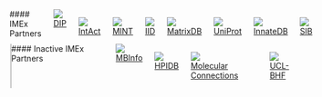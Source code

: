 <div class="row padding-top-xlarge">
<div class="columns medium-9" markdown="1">
#### IMEx Partners
<div class="columns medium-up-6 no-underline text-center small">
<a href="http://dip.doe-mbi.ucla.edu/" class="column padding-bottom-large"><img src="{{ site.baseurl }}/static/logos/imex_dip_s.png" /><br/>
DIP</a>

<a href="http://www.ebi.ac.uk/intact/" class="column padding-bottom-large"><img src="{{ site.baseurl }}/static/logos/imex_intact_s.png" /><br/>
IntAct</a>

<a href="http://mint.bio.uniroma2.it" class="column padding-bottom-large"><img src="{{ site.baseurl }}/static/logos/imex_mint_s.png" /><br/>
MINT</a>

<a href="http://ophid.utoronto.ca/iid" class="column padding-bottom-large"><img src="{{ site.baseurl }}/static/logos/imex_iid_s.png" /><br/>
IID</a>

<a href="http://matrixdb.univ-lyon1.fr/" class="column padding-bottom-large"><img src="{{ site.baseurl }}/static/logos/imex_matrixdb_s.png" /><br/>
MatrixDB</a>

<a href="http://www.uniprot.org/" class="column padding-bottom-large"><img src="{{ site.baseurl }}/static/logos/imex_uniprot_s.png" /><br/>
UniProt</a>

<a href="http://www.innatedb.com/" class="column padding-bottom-large"><img src="{{ site.baseurl }}/static/logos/imex_innatedb_s.png" /><br/>
InnateDB</a>

<a href="http://www.isb-sib.ch/" class="column padding-bottom-large"><img src="{{ site.baseurl }}/static/logos/imex_sib_s.png" /><br/>
SIB</a>


</div>
</div>

<div class="columns medium-3" style="border-left: ridge" markdown="1">
#### Inactive IMEx Partners

<div class="columns medium-up-2 no-underline text-center small">
<a href="http://www.mechanobio.info/" class="column padding-bottom-large"><img src="{{ site.baseurl }}/static/logos/imex_mbinfo_s.png" /><br/>
MBInfo</a>

<a href="https://hpidb.igbb.msstate.edu/" class="column padding-bottom-large"><img src="{{ site.baseurl }}/static/logos/hpidb_logo.png" /><br/>
HPIDB</a>

<a href="http://www.molecularconnections.com" class="column padding-bottom-large"><img src="{{ site.baseurl }}/static/logos/imex_mconnections_s.png" /><br/>
Molecular Connections</a>

<a href="http://www.ucl.ac.uk/cardiovasculargeneontology" class="column padding-bottom-large"><img src="{{ site.baseurl }}/static/logos/ucl-bhf-logo_s.jpg" /><br/>
UCL-BHF</a>

</div>
</div>
</div>

<div id="elixir-banner"
   data-color="none"
   data-name="IntAct and MINT"
   data-description="IntAct and MINT are ELIXIR Core Data Resources"
   data-use-cdr-logo="true"
   data-more-information-link="https://elixir-europe.org/platforms/data/core-data-resources"
   data-use-basic-styles="true"></div>
<script defer="defer" src="https://ebi.emblstatic.net/web_guidelines/EBI-Framework/v1.3/js/elixirBanner.js"></script>
